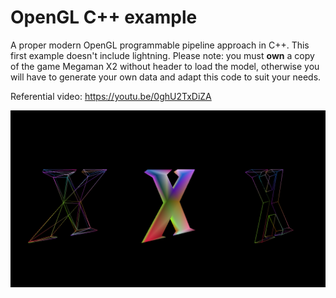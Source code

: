 # OpenGL C++ example

A proper modern OpenGL programmable pipeline approach in C++. This first example doesn't include lightning. Please note: you must **own** a copy of the game Megaman X2 without header to load the model, otherwise you will have to generate your own data and adapt this code to suit your needs. 

Referential video: https://youtu.be/0ghU2TxDiZA

![alt text](https://github.com/postcode-x/opengl-cpp-example/blob/main/sample.png)
